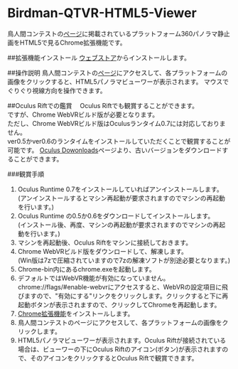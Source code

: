 # Birdman-QTVR-HTML5-Viewer
鳥人間コンテストの[ページ](http://bit.ly/1YLsVWU)に掲載されているプラットフォーム360パノラマ静止画をHTML5で見るChrome拡張機能です。

##拡張機能インストール
[ウェブストア](http://bit.ly/1NYQ4js)からインストールします。

##操作説明
鳥人間コンテストの[ページ](http://bit.ly/1YLsVWU)にアクセスして、各プラットフォームの画像をクリックすると、HTML5パノラマビューワーが表示されます。
マウスでぐりぐり視線方向を操作できます。

##Oculus Riftでの鑑賞　
Oculus Riftでも観賞することができます。  
ですが、Chrome WebVRビルド版が必要となります。  
ただし、Chrome WebVRビルド版はOculusランタイム0.7には対応しておりません。  
ver0.5かver0.6のランタイムをインストールしていただくことで観賞することが可能です。
[Oculus Dowonloads](https://developer.oculus.com/downloads/)ページより、古いバージョンをダウンロードすることができます。

###観賞手順
1. Oculus Runtime 0.7をインストールしていればアンインストールします。  
(アンインストールするとマシン再起動が要求されますのでマシンの再起動を行います。)
2. Oculus Runtime の0.5か0.6をダウンロードしてインストールします。  
(インストール後、再度、マシンの再起動が要求されますのでマシンの再起動を行います。)
3. マシンを再起動後、Oculus Riftをマシンに接続しておきます。
3. Chrome WebVRビルド版をダウンロードして、解凍します。  
(Win版は7zで圧縮されていますので7zの解凍ソフトが別途必要となります。)
4. Chrome-bin内にあるchrome.exeを起動します。
5. デフォルトではWebVR機能が有効になっていません。chrome://flags/#enable-webvrにアクセスすると、WebVRの設定項目に飛びますので、"有効にする"リンクをクリックします。クリックすると下に再起動ボタンが表示されますので、クリックしてChromeを再起動します。
6. [Chrome拡張機能](http://bit.ly/1LLJzk5)をインストールします。
6. 鳥人間コンテストのページにアクセスして、各プラットフォームの画像をクリックします。
7. HTML5パノラマビューワーが表示されます。Oculus Riftが接続されている場合は、ビューワーの下にOculus Riftのアイコン(ボタン)が表示されますので、そのアイコンをクリックするとOculus Riftで観賞できます。





